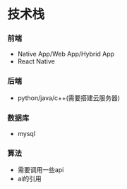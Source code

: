 # 技术栈

### 前端
- Native App/Web App/Hybrid App
- React Native
### 后端
- python/java/c++(需要搭建云服务器)
### 数据库
- mysql
### 算法
- 需要调用一些api
- ai的引用